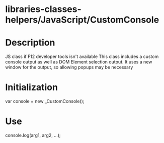 # libraries-classes-helpers/JavaScript/CustomConsole
 # Description
  JS class if F12 developer tools isn't available
  This class includes a custom console output as well as DOM Element selection output.
  It uses a new window for the output, so allowing popups may be necessary
 
 # Initialization
  var console = new _CustomConsole();

 # Use
  console.log(arg1, arg2, ...);

